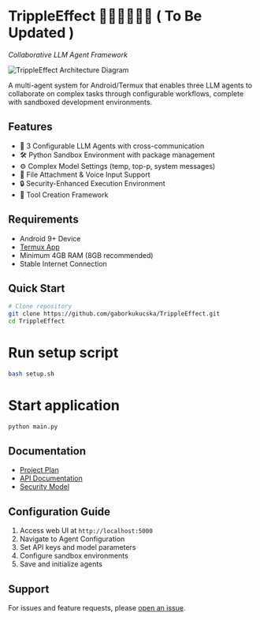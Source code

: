# TrippleEffect 🧑‍🚒🧑‍🏫👩‍🔧 ( To Be Updated )
*Collaborative LLM Agent Framework*

![TrippleEffect Architecture Diagram](docs/assets/architecture-overview.png)

A multi-agent system for Android/Termux that enables three LLM agents to collaborate on complex tasks through configurable workflows, complete with sandboxed development environments.

## Features
- 🧠 3 Configurable LLM Agents with cross-communication
- 🛠️ Python Sandbox Environment with package management
- ⚙️ Complex Model Settings (temp, top-p, system messages)
- 📁 File Attachment & Voice Input Support
- 🔒 Security-Enhanced Execution Environment
- 🧩 Tool Creation Framework

## Requirements
- Android 9+ Device
- [Termux App](https://termux.dev/en/)
- Minimum 4GB RAM (8GB recommended)
- Stable Internet Connection

## Quick Start
```bash
# Clone repository
git clone https://github.com/gaborkukucska/TrippleEffect.git
cd TrippleEffect
```

# Run setup script
```bash
bash setup.sh
```

# Start application
```bash
python main.py
```

## Documentation
- [Project Plan](PROJECT_PLAN.md)
- [API Documentation](docs/API_REFERENCE.md)
- [Security Model](docs/SECURITY.md)

## Configuration Guide
1. Access web UI at `http://localhost:5000`
2. Navigate to Agent Configuration
3. Set API keys and model parameters
4. Configure sandbox environments
5. Save and initialize agents

## Support
For issues and feature requests, please [open an issue](https://github.com/yourusername/TrippleEffect/issues).
